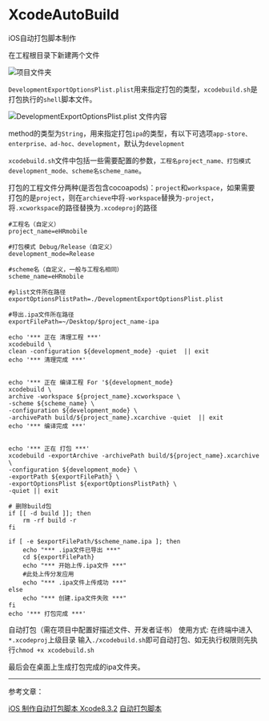 # XcodeAutoBuild
iOS自动打包脚本制作

在工程根目录下新建两个文件


![项目文件夹](http://upload-images.jianshu.io/upload_images/953487-f6eae1d35daa4135.png?imageMogr2/auto-orient/strip%7CimageView2/2/w/1240)


`DevelopmentExportOptionsPlist.plist`用来指定打包的类型，`xcodebuild.sh`是打包执行的`shell`脚本文件。


![DevelopmentExportOptionsPlist.plist 文件内容](http://upload-images.jianshu.io/upload_images/953487-c1e9af9e286e5f28.png?imageMogr2/auto-orient/strip%7CimageView2/2/w/1240)

method的类型为`String`，用来指定打包`ipa`的类型，有以下可选项`app-store、enterprise、ad-hoc、development`，默认为`development`


`xcodebuild.sh`文件中包括一些需要配置的参数，`工程名project_name、打包模式development_mode、scheme名scheme_name`。

打包的工程文件分两种(是否包含cocoapods)：`project`和`workspace`，如果需要打包的是`project`，则在`archieve`中将`-workspace`替换为`-project`，将`.xcworkspace`的路径替换为`.xcodeproj`的路径

```
#工程名（自定义）
project_name=eHRmobile

#打包模式 Debug/Release（自定义）
development_mode=Release

#scheme名（自定义，一般与工程名相同）
scheme_name=eHRmobile

#plist文件所在路径
exportOptionsPlistPath=./DevelopmentExportOptionsPlist.plist

#导出.ipa文件所在路径
exportFilePath=~/Desktop/$project_name-ipa

echo '*** 正在 清理工程 ***'
xcodebuild \
clean -configuration ${development_mode} -quiet  || exit 
echo '*** 清理完成 ***'


echo '*** 正在 编译工程 For '${development_mode}
xcodebuild \
archive -workspace ${project_name}.xcworkspace \
-scheme ${scheme_name} \
-configuration ${development_mode} \
-archivePath build/${project_name}.xcarchive -quiet  || exit
echo '*** 编译完成 ***'


echo '*** 正在 打包 ***'
xcodebuild -exportArchive -archivePath build/${project_name}.xcarchive \
-configuration ${development_mode} \
-exportPath ${exportFilePath} \
-exportOptionsPlist ${exportOptionsPlistPath} \
-quiet || exit

# 删除build包
if [[ -d build ]]; then
    rm -rf build -r
fi

if [ -e $exportFilePath/$scheme_name.ipa ]; then
    echo "*** .ipa文件已导出 ***"
    cd ${exportFilePath}
    echo "*** 开始上传.ipa文件 ***"
    #此处上传分发应用
    echo "*** .ipa文件上传成功 ***"
else
    echo "*** 创建.ipa文件失败 ***"
fi
echo '*** 打包完成 ***'

```

自动打包（需在项目中配置好描述文件、开发者证书）
使用方式:
在终端中进入`*.xcodeproj`上级目录
输入`./xcodebuild.sh`即可自动打包、如无执行权限则先执行`chmod +x xcodebuild.sh`

最后会在桌面上生成打包完成的ipa文件夹。


-------
参考文章：

[iOS 制作自动打包脚本 Xcode8.3.2](http://www.cnblogs.com/ficow/p/6823962.html)
[自动打包脚本](https://github.com/PurpleSweetPotatoes/AutoBuild-ipa)


